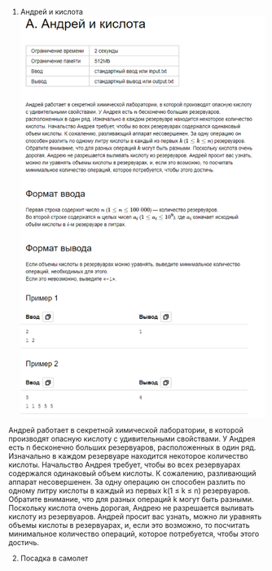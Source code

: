1. Андрей и кислота
![img.png](img.png)

Андрей работает в секретной химической лаборатории, в которой производят опасную кислоту с удивительными свойствами. 
У Андрея есть n бесконечно больших резервуаров, расположенных в один ряд. Изначально в каждом резервуаре находится 
некоторое количество кислоты. Начальство Андрея требует, чтобы во всех резервуарах содержался одинаковый объем кислоты. 
К сожалению, разливающий аппарат несовершенен. За одну операцию он способен разлить по одному литру кислоты в каждый 
из первых k(1 ≤ k ≤ n) резервуаров. Обратите внимание, что для разных операций k могут быть разными. 
Поскольку кислота очень дорогая, Андрею не разрешается выливать кислоту из резервуаров. 
Андрей просит вас узнать, можно ли уравнять объемы кислоты в резервуарах, и, если это возможно, то посчитать 
минимальное количество операций, которое потребуется, чтобы этого достичь.

2. Посадка в самолет
